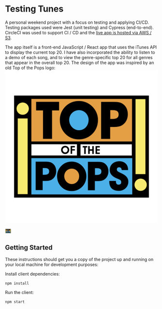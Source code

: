 # Testing Tunes

A personal weekend project with a focus on testing and applying CI/CD. Testing packages used were Jest (unit testing) and Cypress (end-to-end). CircleCI was used to support CI / CD and the [live app is hosted via AWS / S3](http://testing-tunes-lc.s3-website.eu-west-2.amazonaws.com/).

The app itself is a front-end JavaScript / React app that uses the iTunes API to display the current top 20. I have also incorporated the ability to listen to a demo of each song, and to view the genre-specific top 20 for all genres that appear in the overall top 20. The design of the app was inspired by an old Top of the Pops logo:
![Image of Top of the Pops logo](src/images/designInspiration.png?raw=true "Title")

<img src="src/images/designInspiration.png" height=20 width=20/>






## Getting Started
These instructions should get you a copy of the project up and running on your local machine for development purposes:

Install client dependencies:
```
npm install
```

Run the client:
```
npm start
```
